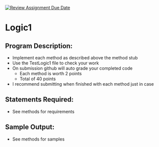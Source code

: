 [![Review Assignment Due Date](https://classroom.github.com/assets/deadline-readme-button-22041afd0340ce965d47ae6ef1cefeee28c7c493a6346c4f15d667ab976d596c.svg)](https://classroom.github.com/a/cEV39fbe)
# Logic1

## Program Description:  
- Implement each method as described above the method stub
- Use the TestLogic1 file to check your work
- On submission github will auto grade your completed code
  - Each method is worth 2 points
  - Total of 40 points
- I recommend submitting when finished with each method just in case

## Statements Required: 
- See methods for requirements

## Sample Output:
- See methods for samples
